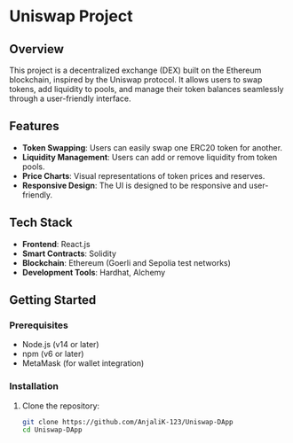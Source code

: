 # Uniswap Project

## Overview

This project is a decentralized exchange (DEX) built on the Ethereum blockchain, inspired by the Uniswap protocol. It allows users to swap tokens, add liquidity to pools, and manage their token balances seamlessly through a user-friendly interface.

## Features

- **Token Swapping**: Users can easily swap one ERC20 token for another.
- **Liquidity Management**: Users can add or remove liquidity from token pools.
- **Price Charts**: Visual representations of token prices and reserves.
- **Responsive Design**: The UI is designed to be responsive and user-friendly.

## Tech Stack

- **Frontend**: React.js
- **Smart Contracts**: Solidity
- **Blockchain**: Ethereum (Goerli and Sepolia test networks)
- **Development Tools**: Hardhat, Alchemy

## Getting Started

### Prerequisites

- Node.js (v14 or later)
- npm (v6 or later)
- MetaMask (for wallet integration)

### Installation

1. Clone the repository:

   ```bash
   git clone https://github.com/AnjaliK-123/Uniswap-DApp
   cd Uniswap-DApp
   ```
